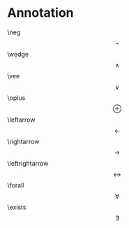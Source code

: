 # Annotation

\neg
$$
\neg
$$
\wedge
$$
\wedge
$$
\vee
$$
\vee
$$
\oplus
$$
\oplus
$$
\leftarrow
$$
\leftarrow
$$
\rightarrow
$$
\rightarrow
$$
\leftrightarrow
$$
\leftrightarrow
$$
\forall
$$
\forall
$$
\exists
$$
\exists
$$
